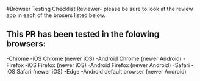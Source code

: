 #Browser Testing Checklist
Reviewer- please be sure to look at the review app in each of the brosers listed below. 

## This PR has been tested in the folowing browsers: 
-Chrome
-iOS Chrome (newer iOS)
-Android Chrome (newer Android)
-Firefox
-iOS Firefox (newer iOS)
-Android Firefox (newer Android)
-Safari
-iOS Safari (newer iOS)
-Edge
-Android default browser (newer Android)


